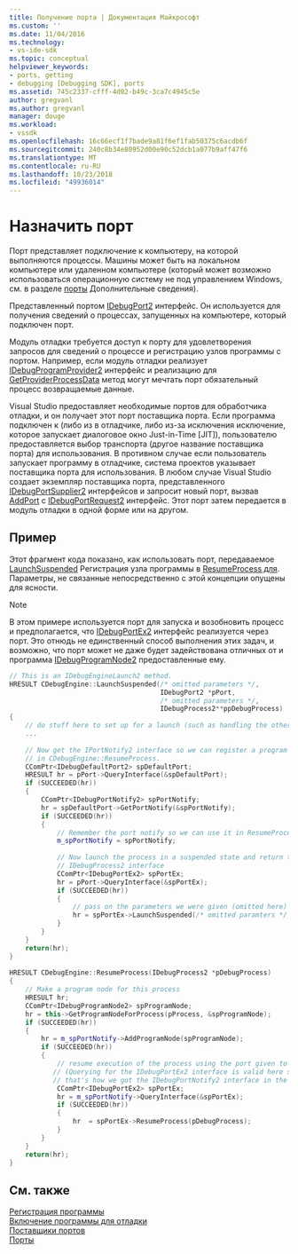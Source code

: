 ```yaml
---
title: Получение порта | Документация Майкрософт
ms.custom: ''
ms.date: 11/04/2016
ms.technology:
- vs-ide-sdk
ms.topic: conceptual
helpviewer_keywords:
- ports, getting
- debugging [Debugging SDK], ports
ms.assetid: 745c2337-cfff-4d02-b49c-3ca7c4945c5e
author: gregvanl
ms.author: gregvanl
manager: douge
ms.workload:
- vssdk
ms.openlocfilehash: 16c66ecf1f7bade9a81f6ef1fab50375c6acdb6f
ms.sourcegitcommit: 240c8b34e80952d00e90c52dcb1a077b9aff47f6
ms.translationtype: MT
ms.contentlocale: ru-RU
ms.lasthandoff: 10/23/2018
ms.locfileid: "49936014"
---
```

# <a name="get-a-port"></a>Назначить порт
Порт представляет подключение к компьютеру, на которой выполняются процессы. Машины может быть на локальном компьютере или удаленном компьютере (который может возможно использоваться операционную систему не под управлением Windows, см. в разделе [порты](../../extensibility/debugger/ports.md) Дополнительные сведения).  
  
 Представленный портом [IDebugPort2](../../extensibility/debugger/reference/idebugport2.md) интерфейс. Он используется для получения сведений о процессах, запущенных на компьютере, который подключен порт.  
  
 Модуль отладки требуется доступ к порту для удовлетворения запросов для сведений о процессе и регистрацию узлов программы с портом. Например, если модуль отладки реализует [IDebugProgramProvider2](../../extensibility/debugger/reference/idebugprogramprovider2.md) интерфейс и реализацию для [GetProviderProcessData](../../extensibility/debugger/reference/idebugprogramprovider2-getproviderprocessdata.md) метод могут мечтать порт обязательный процесс возвращаемые данные.  
  
 Visual Studio предоставляет необходимые портов для обработчика отладки, и он получает этот порт поставщика порта. Если программа подключен к (либо из в отладчике, либо из-за исключения исключение, которое запускает диалоговое окно Just-in-Time [JIT]), пользователю предоставляется выбор транспорта (другое название поставщика порта) для использования. В противном случае если пользователь запускает программу в отладчике, система проектов указывает поставщика порта для использования. В любом случае Visual Studio создает экземпляр поставщика порта, представленного [IDebugPortSupplier2](../../extensibility/debugger/reference/idebugportsupplier2.md) интерфейсов и запросит новый порт, вызвав [AddPort](../../extensibility/debugger/reference/idebugportsupplier2-addport.md) с [ IDebugPortRequest2](../../extensibility/debugger/reference/idebugportrequest2.md) интерфейс. Этот порт затем передается в модуль отладки в одной форме или на другом.  
  
## <a name="example"></a>Пример  
 Этот фрагмент кода показано, как использовать порт, передаваемое [LaunchSuspended](../../extensibility/debugger/reference/idebugenginelaunch2-launchsuspended.md) Регистрация узла программы в [ResumeProcess для](../../extensibility/debugger/reference/idebugenginelaunch2-resumeprocess.md). Параметры, не связанные непосредственно с этой концепции опущены для ясности.  
  
> [!NOTE]
>  В этом примере используется порт для запуска и возобновить процесс и предполагается, что [IDebugPortEx2](../../extensibility/debugger/reference/idebugportex2.md) интерфейс реализуется через порт. Это отнюдь не единственный способ выполнения этих задач, и возможно, что порт может не даже будет задействована отличных от и программа [IDebugProgramNode2](../../extensibility/debugger/reference/idebugprogramnode2.md) предоставленные ему.  
  
```cpp  
// This is an IDebugEngineLaunch2 method.  
HRESULT CDebugEngine::LaunchSuspended(/* omitted parameters */,  
                                      IDebugPort2 *pPort,  
                                      /* omitted parameters */,  
                                      IDebugProcess2**ppDebugProcess)  
{  
    // do stuff here to set up for a launch (such as handling the other parameters)  
    ...  
  
    // Now get the IPortNotify2 interface so we can register a program node  
    // in CDebugEngine::ResumeProcess.  
    CComPtr<IDebugDefaultPort2> spDefaultPort;  
    HRESULT hr = pPort->QueryInterface(&spDefaultPort);  
    if (SUCCEEDED(hr))  
    {  
        CComPtr<IDebugPortNotify2> spPortNotify;  
        hr = spDefaultPort->GetPortNotify(&spPortNotify);  
        if (SUCCEEDED(hr))  
        {  
            // Remember the port notify so we can use it in ResumeProcess.  
            m_spPortNotify = spPortNotify;  
  
            // Now launch the process in a suspended state and return the  
            // IDebugProcess2 interface  
            CComPtr<IDebugPortEx2> spPortEx;  
            hr = pPort->QueryInterface(&spPortEx);  
            if (SUCCEEDED(hr))  
            {  
                // pass on the parameters we were given (omitted here)  
                hr = spPortEx->LaunchSuspended(/* omitted paramters */,ppDebugProcess)  
            }  
        }  
    }  
    return(hr);  
}  
  
HRESULT CDebugEngine::ResumeProcess(IDebugProcess2 *pDebugProcess)  
{  
    // Make a program node for this process  
    HRESULT hr;  
    CComPtr<IDebugProgramNode2> spProgramNode;  
    hr = this->GetProgramNodeForProcess(pProcess, &spProgramNode);  
    if (SUCCEEDED(hr))  
    {  
        hr = m_spPortNotify->AddProgramNode(spProgramNode);  
        if (SUCCEEDED(hr))  
        {  
            // resume execution of the process using the port given to us earlier.  
           // (Querying for the IDebugPortEx2 interface is valid here since  
           // that's how we got the IDebugPortNotify2 interface in the first place.)  
            CComPtr<IDebugPortEx2> spPortEx;  
            hr = m_spPortNotify->QueryInterface(&spPortEx);  
            if (SUCCEEDED(hr))  
            {  
                hr  = spPortEx->ResumeProcess(pDebugProcess);  
            }  
        }  
    }  
    return(hr);  
}  
```  
  
## <a name="see-also"></a>См. также  
 [Регистрация программы](../../extensibility/debugger/registering-the-program.md)   
 [Включение программы для отладки](../../extensibility/debugger/enabling-a-program-to-be-debugged.md)   
 [Поставщики портов](../../extensibility/debugger/port-suppliers.md)   
 [Порты](../../extensibility/debugger/ports.md)